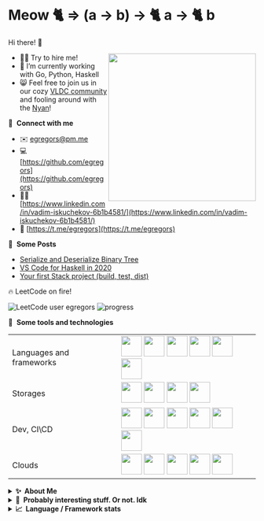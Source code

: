 # Meow 🐈 => (a -> b) -> 🐈 a -> 🐈 b

Hi there! 👋

<img align="right" width="300" src="https://user-images.githubusercontent.com/2153895/144409780-6846a89e-2986-4371-98bb-754ffbef6803.jpg" />

<!-- <img align="right" width="300" src="https://user-images.githubusercontent.com/2153895/144411614-b9920c13-fb3f-45b3-a412-2c4d15d23ad1.jpg" /> -->


- 🧑‍💻 Try to hire me!
- 🌱 I’m currently working with Go, Python, Haskell
- 😸 Feel free to join us in our cozy [VLDC community](https://t.me/vldchat) and fooling around with the [Nyan](https://github.com/vldc-hq/vldc-bot)!

🔗 &nbsp;**Connect with me**
- ✉️ [egregors@pm.me](mailto:egregors@pm.me) 
- 💻 [https://github.com/egregors](https://github.com/egregors) 
- 🧑‍💻 [https://www.linkedin.com/in/vadim-iskuchekov-6b1b4581/](https://www.linkedin.com/in/vadim-iskuchekov-6b1b4581/) 
- 💬 [https://t.me/egregors](https://t.me/egregors)

📕 &nbsp;**Some Posts**
- [Serialize and Deserialize Binary Tree](https://dev.to/egregors/serialize-and-deserialize-binary-tree-4pp4)
- [VS Code for Haskell in 2020](https://dev.to/egregors/vscode-for-haskell-in-2020-5dn8)
- [Your first Stack project (build, test, dist)](https://dev.to/egregors/your-first-stack-project-build-test-dist-10fa)

🔥 LeetCode on fire! 

![LeetCode user egregors](https://img.shields.io/badge/dynamic/json?style=for-the-badge&labelColor=black&color=%23ffa116&label=Solved&query=solvedOverTotal&url=https%3A%2F%2Fleetcode-badge.vercel.app%2Fapi%2Fusers%2Fegregors&logo=leetcode&logoColor=yellow) ![progress](https://img.shields.io/badge/dynamic/json?style=for-the-badge&labelColor=black&color=%23ffa116&label=&query=solvedPercentage&url=https%3A%2F%2Fleetcode-badge.vercel.app%2Fapi%2Fusers%2Fegregors)

🧰 &nbsp;**Some tools and technologies**
<table>
  <tr>
    <td>Languages and frameworks</td>
    <td>
      <img width="42" src="https://cdn.jsdelivr.net/gh/devicons/devicon/icons/go/go-original-wordmark.svg" />
      <img width="42" src="https://cdn.jsdelivr.net/gh/devicons/devicon/icons/python/python-original.svg" />
      <img width="42" src="https://cdn.jsdelivr.net/gh/devicons/devicon/icons/django/django-original.svg" />
      <img width="42" src="https://cdn.jsdelivr.net/gh/devicons/devicon/icons/flask/flask-original-wordmark.svg" />
      <img width="42" src="https://cdn.jsdelivr.net/gh/devicons/devicon/icons/javascript/javascript-original.svg" />
      <img width="42" src="https://cdn.jsdelivr.net/gh/devicons/devicon/icons/haskell/haskell-original.svg" />
    </td>
  </tr>
  <tr>
    <td>Storages</td>
    <td>
      <img width="42" src="https://cdn.jsdelivr.net/gh/devicons/devicon/icons/postgresql/postgresql-original-wordmark.svg" />
      <img width="42" src="https://cdn.jsdelivr.net/gh/devicons/devicon/icons/mysql/mysql-original.svg" />
      <img width="42" src="https://cdn.jsdelivr.net/gh/devicons/devicon/icons/redis/redis-original.svg" />
      <img width="42" src="https://cdn.jsdelivr.net/gh/devicons/devicon/icons/mongodb/mongodb-original-wordmark.svg" />
    </td>
  </tr>
  <tr>
   <td>Dev, CI\CD</td>
    <td>
      <img width="42" src="https://cdn.jsdelivr.net/gh/devicons/devicon/icons/git/git-original.svg" />
      <img width="42" src="https://cdn.jsdelivr.net/gh/devicons/devicon/icons/github/github-original.svg" />
      <img width="42" src="https://cdn.jsdelivr.net/gh/devicons/devicon/icons/gitlab/gitlab-original.svg" />
      <img width="42" src="https://cdn.jsdelivr.net/gh/devicons/devicon/icons/jenkins/jenkins-original.svg" />
      <img width="42" src="https://cdn.jsdelivr.net/gh/devicons/devicon/icons/jira/jira-original.svg" />
      <img width="42" src="https://cdn.jsdelivr.net/gh/devicons/devicon/icons/confluence/confluence-original.svg" />
    </td>
  </tr>
  <tr>
   <td>Clouds</td>
    <td>
      <img width="42" src="https://cdn.jsdelivr.net/gh/devicons/devicon/icons/docker/docker-original.svg" />
      <img width="42" src="https://cdn.jsdelivr.net/gh/devicons/devicon/icons/kubernetes/kubernetes-plain.svg" />
      <img width="42" src="https://cdn.jsdelivr.net/gh/devicons/devicon/icons/amazonwebservices/amazonwebservices-original-wordmark.svg" />
      <img width="42" src="https://cdn.jsdelivr.net/gh/devicons/devicon/icons/googlecloud/googlecloud-original.svg" />
      <img width="42" src="https://cdn.jsdelivr.net/gh/devicons/devicon/icons/digitalocean/digitalocean-original.svg" />
    </td>
 </tr>
</table>
  
<details>
  <summary><b>✨&nbsp;&nbsp;About&nbsp;Me</b></summary>
  <br/>
  
  <img align="right" src="https://user-images.githubusercontent.com/2153895/144409130-73627edd-620d-4803-826f-9463117fcb3b.gif" />
  
  I'm a software engineer with ten years of experience in professional software development. I've been leading a remote dev team for more than three years now. As a senior backend developer, I've built a backend for API driven B2B systems and workflow automation.

  I see myself as a "playing coach" in the team, not only the man who leads but the man who plays.

  My master's degree in CS (FEFU) and years of experience gave me a deep understanding of web technologies, protocols, algorithms and data structures.

  I'm proficient with a modern development process and well experienced in practices: Agile, VCS, TDD, Continuous Integration \ Delivery. So I prefer to build a system from scratch: designing architecture, selecting stack, setting up a workflow for the team and config the deployment process.

  I know how to create beautiful and reliable RestAPI's, scalable and maintainable systems according to KISS, SOLID, DRY, CQRS principles. I believe the programming – it is about complexity control that's why I always remember: code should be written for people, not for machines.

  I'm a big fan of Continuous Integration ideas, public Clouds and the "fearless-programming" concept. So, I pay huge attention to quality-gates, automation of linting, formatting, testing and good coverage for my projects. This is especially important for remote teams.

  Programming is my passion, and I wonder the academic side of the question as well. I am still inspired by the ideas of McConnell, Fowler, and Gang of Four. I like "Clean Architect | Code | Coder" concepts and I believe if you have to to write OOP code, it should be a simple and clean one.

  Lately I'm passionate about in functional programming, and from time to time like to solve some problems by Haskell just for fun.

  I'm looking for ways to master my skills, so regularly attend global conferences, meetups. Also, I've taken part in the local dev community [VLDC](https://vldc.org/).

  #### Education

  Engineer's degree | Industrial control system (ICS) – Far Eastern Federal University (Far Eastern State Technical University) 
  
  Years of self-education
  
  - Qwiklabs Quests: https://www.qwiklabs.com/public_profiles/dedeeedd-b553-47cf-85d4-45fbd91916a1
  - LeetCode: https://leetcode.com/egregors/
  - Stepik: https://stepik.org/users/200911237
</details>

<details>
  <summary><b>🤔&nbsp;&nbsp;Probably interesting stuff. Or not. Idk&nbsp;&nbsp;</b></summary>
  <br/>
  
| Name                    | Link                                                | Description                                                                                   |
|:------------------------|-----------------------------------------------------|-----------------------------------------------------------------------------------------------|
| teamcity-docker-compose | https://github.com/egregors/teamcity-docker-compose | Compose to create working TeamCity server with PostgreSQL and Agents                          |
| logux-django            | https://github.com/logux/django                     | Django Logux integration engine                                                               |
| zenmoney-backup         | https://github.com/egregors/zenmoney-backup         | Lightweight container to back up your zenmoney data by schedule                               |
| TreeNode                | https://github.com/egregors/TreeNode                | Binary Tree Node struct with LeetCode compatible Serialize / Deserialize format               |
| leetgo                  | https://github.com/egregors/leetgo                  | LeetCode in Go, just for fun obviously                                                        |
| kesh                    | https://github.com/egregors/kesh                    | Some cache policies implementation in Go                                                      |
| youtrack-docker-compose | https://github.com/egregors/youtrack-docker-compose | Compose to create working YouTrack server                                                     |
| cbrf                    | https://github.com/egregors/cbrf                    | Wrapper for The Central Bank of the Russian Federation site API                               |
| private-docker-registry | https://github.com/egregors/private-docker-registry | Create your own private docker registry with ssl by letsencrypt and basic auth                |
| cookiecutter-django     | https://github.com/pydanny/cookiecutter-django      | Cookiecutter Django is a framework for jumpstarting production-ready Django projects quickly. |
| django-cbrf             | https://github.com/egregors/django-cbrf             | Django package for working with cbrf                                                          |
| go-func-yourself        | https://github.com/egregors/go-func-yourself        | Ridiculous try to make functional code on Go                                                  |
| django-silly-search     | https://github.com/egregors/django-silly-search     | Django-app for search by Q-expressions                                                        |
| pySplash                | https://github.com/egregors/pySplash                | Unsplash wallpapers on your Mac OS                                                            |
| splsh                   | https://github.com/egregors/splsh                   | Unsplash wallpapers on your desktop                                                           |
| HWP                     | https://github.com/egregors/HWP                     | Helical wheel projection with variability vector                                              |
| sucker                  | https://github.com/egregors/sucker                  | Concurrent file downloader on Go                                                              |
| socks5-server           | https://github.com/egregors/socks5-server           | Simple socks5 server                                                                          |

</details>


<details>
  <summary><b>📈&nbsp;&nbsp;Language&nbsp;/&nbsp;Framework stats</b></summary>
  <br/>
  <a href='https://profile.codersrank.io/user/egregors/'>
  <img
  src="https://cr-skills-chart-widget.azurewebsites.net/api/api?username=egregors&skills=&show-other-skills=true&width=820"
  />
  </a>
</details>
